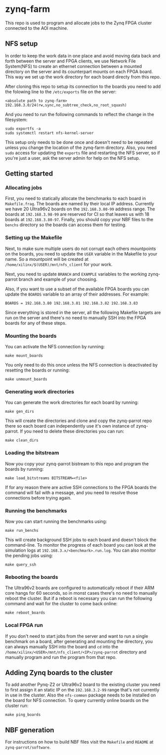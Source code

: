 # zynq-farm
This repo is used to program and allocate jobs to the Zynq FPGA cluster connected to the AOI machine.

## NFS setup
In order to keep the work data in one place and avoid moving data back and forth between the server and FPGA clients, we use Network File System(NFS) to create an ethernet connection between a mounted directory on the server and its counterpart mounts on each FPGA board. This way we set up the work directory for each board directy from this repo.

After cloning this repo to setup its connection to the boards you need to add the folowing line to the `/etc/exports` file on the server:

	<absolute path to zynq-farm> 192.168.3.0/24(rw,sync,no_subtree_check,no_root_squash)

And you need to run the following commands to reflect the change in the filesystem:

	sudo exportfs -a
	sudo systemctl restart nfs-kernel-server

This setup only needs to be done once and doesn't need to be repeated unless you change the location of the zynq-farm directory. Also, you need `sudo` access for updating the `exports` file and restarting the NFS server, so if you're just a user, ask the server admin for help on the NFS setup.

## Getting started
### Allocating jobs
First, you need to statically allocate the benchmarks to each board in `Makefile.frag`. The boards are named by their local IP address. Currently we have 20 Ultra96v2 boards on the `192.168.3.80-99` address range. The boards at `192.168.3.98-99` are reserved for CI so that leaves us with 18 boards at `192.168.3.80-97`. Finally, you should copy your NBF files to the `benchs` directory so the boards can access them for testing.

### Setting up the Makefile
Next, to make sure multiple users do not corrupt each others mountpoints on the boards, you need to update the `USER` variable in the Makefile to your name. So a mountpoint will be created at `/home/xilinx/$(USER)/mnt/nfs_client` for your work.

Next, you need to update `BRANCH` and `EXAMPLE` variables to the working zynq-parrot branch and example of your choosing.

Also, if you want to use a subset of the available FPGA boards you can update the `BOARDS` variable to an array of their addresses. For example:

	BOARDS = 192.168.3.80 192.168.3.81 192.168.3.82 192.168.3.83

Since everything is stored in the server, all the following Makefile targets are run on the server and there's no need to manually SSH into the FPGA boards for any of these steps.

### Mounting the boards
You can activate the NFS connection by running:

	make mount_boards

You only need to do this once unless the NFS connection is deactivated by resetting the boards or running:

	make unmount_boards

### Generating work directories
You can generate the work directories for each board by running:

	make gen_dirs

This will create the directories and clone and copy the zynq-parrot repo there so each board can independently use it's own instance of zynq-parrot. If you need to delete these directories you can run:

	make clean_dirs

### Loading the bitstream
Now you copy your zynq-parrot bistream to this repo and program the boards by running:

	make load_bitstreams BITSTREAM=<file>

If for any reason there are active SSH connections to the FPGA boards the command will fail with a message, and you need to resolve those connections before trying again.

### Running the benchmarks
Now you can start running the benchmarks using:

	make run_benchs

This will create background SSH jobs to each board and doesn't block the command-line. To monitor the progress of each board you can look at the simulation logs at `192.168.3.x/<benchmark>.run.log`. You can also monitor the pending jobs using:

	make query_ssh

### Rebooting the boards
The Ultra96v2 boards are configured to automatically reboot if their ARM core hangs for 60 seconds, so in monst cases there's no need to manually reboot the cluster. But if a reboot is necessary you can run the following command and wait for the cluster to come back online:

	make reboot_boards

### Local FPGA run
If you don't need to start jobs from the server and want to run a single benchmark on a board, after generating and mounting the directory, you can always manually SSH into the board and `cd` into the `/home/xilinx/<USER>/mnt/nfs_client/<IP>/zynq-parrot` directory and manually program and run the program from that repo.

## Adding Zynq boards to the cluster
To add another Pynq-Z2 or Ultra96v2 board to the existing cluster you need to first assign it an static IP on the `192.168.3.2-99` range that's not currently in use in the cluster. Also the `nfs-common` package needs to be installed on the board for NFS connection. To query currently online boards on the cluster run:

	make ping_boards

## NBF generation
For instructions on how to build NBF files visit the `Makefile` and `README` at `zynq-parrot/software`.
